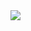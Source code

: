 <img src="https://readme-typing-svg.herokuapp.com/?lines=Hey+%F0%9F%91%8B,I%27m+this•Hacker☆.....;Nice+to+see+you....!&size=25"> 
